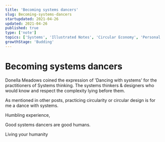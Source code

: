 ```yaml
---
title: 'Becoming systems dancers'
slug: Becoming-systems-dancers
startupdated: 2021-04-26
updated: 2021-04-26
published: true
type: ['note']
topics: ['Systems', 'Illustrated Notes', 'Circular Economy', 'Personal development']
growthStage: 'Budding'
---
```


# Becoming systems dancers

Donella Meadows coined the expression of 'Dancing with systems' for the practitioners of Systems thinking. The systems thinkers & designers who would know and respect the complexity lying before them. 

As mentioned in other posts, practicing circularity or circular design is for me a dance with systems. 

Humbling experience, 

Good systems dancers are good humans.

Living your humanity 